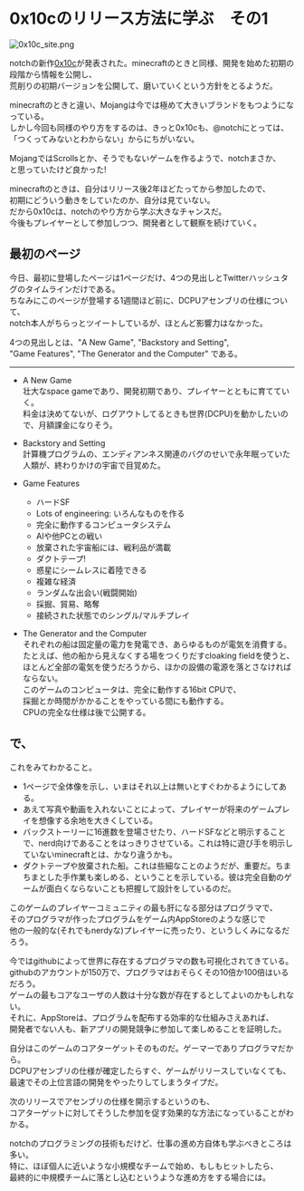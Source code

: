 0x10cのリリース方法に学ぶ　その1
====
<img alt="0x10c_site.png" src="https://github.com/kengonakajima/blog/raw/master/articles/0x10c_site.png" >

notchの新作[0x10c](http://0x10c.com)が発表された。minecraftのときと同様、開発を始めた初期の段階から情報を公開し、<br>
荒削りの初期バージョンを公開して、磨いていくという方針をとるようだ。

minecraftのときと違い、Mojangは今では極めて大きいブランドをもつようになっている。<br>
しかし今回も同様のやり方をするのは、きっと0x10cも、@notchにとっては、<br>
「つくってみないとわからない」からにちがいない。<br>

MojangではScrollsとか、そうでもないゲームを作るようで、notchまさか、<br>
と思っていたけど良かった!

minecraftのときは、自分はリリース後2年ほどたってから参加したので、<br>
初期にどういう動きをしていたのか、自分は見ていない。　<br>
だから0x10cは、notchのやり方から学ぶ大きなチャンスだ。<br>
今後もプレイヤーとして参加しつつ、開発者として観察を続けていく。

最初のページ
----
今日、最初に登場したページは1ページだけ、4つの見出しとTwitterハッシュタグのタイムラインだけである。<br>
ちなみにこのページが登場する1週間ほど前に、DCPUアセンブリの仕様について、<br>
notch本人がちらっとツイートしているが、ほとんど影響力はなかった。

4つの見出しとは、"A New Game", "Backstory and Setting", <br>
"Game Features", "The Generator and the Computer" である。

- - - -
 
 * A New Game<br>
壮大なspace gameであり、開発初期であり、プレイヤーとともに育てていく。<br>
料金は決めてないが、ログアウトしてるときも世界(DCPU)を動かしたいので、月額課金になりそう。

 * Backstory and Setting<br>
計算機プログラムの、エンディアンネス関連のバグのせいで永年眠っていた人類が、終わりかけの宇宙で目覚めた。

 * Game Features<br> 
   * ハードSF
   * Lots of engineering: いろんなものを作る
   * 完全に動作するコンピュータシステム
   * AIや他PCとの戦い
   * 放棄された宇宙船には、戦利品が満載
   * ダクトテープ!
   * 惑星にシームレスに着陸できる
   * 複雑な経済
   * ランダムな出会い(戦闘開始)
   * 採掘、貿易、略奪
   * 接続された状態でのシングル/マルチプレイ
   

 * The Generator and the Computer<br>
それぞれの船は固定量の電力を発電でき、あらゆるものが電気を消費する。<br>
たとえば、他の船から見えなくする場をつくりだすcloaking fieldを使うと、<br>
ほとんど全部の電気を使うだろうから、ほかの設備の電源を落とさなければならない。<br>
このゲームのコンピュータは、完全に動作する16bit CPUで、<br>
採掘とか時間がかかることをやっている間にも動作する。<br>
CPUの完全な仕様は後で公開する。<br>

で、
----
これをみてわかること。

 * 1ページで全体像を示し、いまはそれ以上は無いとすぐわかるようにしてある。
 * あえて写真や動画を入れないことによって、プレイヤーが将来のゲームプレイを想像する余地を大きくしている。
 * バックストーリーに16進数を登場させたり、ハードSFなどと明示することで、nerd向けであることをはっきりさせている。これは特に遊び手を明示していないminecraftとは、かなり違うかも。
 * ダクトテープや放棄された船。これは些細なことのようだが、重要だ。ちまちまとした手作業も楽しめる、ということを示している。彼は完全自動のゲームが面白くならないことも把握して設計をしているのだ。

このゲームのプレイヤーコミュニティの最も肝になる部分はプログラマで、<br>
そのプログラマが作ったプログラムをゲーム内AppStoreのような感じで<br>
他の一般的な(それでもnerdyな)プレイヤーに売ったり、というしくみになるだろう。

今ではgithubによって世界に存在するプログラマの数も可視化されてきている。<br>
githubのアカウントが150万で、プログラマはおそらくその10倍か100倍はいるだろう。<br>
ゲームの最もコアなユーザの人数は十分な数が存在するとしてよいのかもしれない。<br>
それに、AppStoreは、プログラムを配布する効率的な仕組みさえあれば、<br>
開発者でない人も、新アプリの開発競争に参加して楽しめることを証明した。<br>

自分はこのゲームのコアターゲットそのものだ。ゲーマーでありプログラマだから。<br>
DCPUアセンブリの仕様が確定したらすぐ、ゲームがリリースしていなくても、<br>
最速でその上位言語の開発をやったりしてしまうタイプだ。<br>

次のリリースでアセンブリの仕様を開示するというのも、<br>
コアターゲットに対してそうした参加を促す効果的な方法になっていることがわかる。<br>

notchのプログラミングの技術もだけど、仕事の進め方自体も学ぶべきところは多い。<br>
特に、ほぼ個人に近いような小規模なチームで始め、もしもヒットしたら、<br>
最終的に中規模チームに落とし込むというような進め方をする場合には。<br>


 
